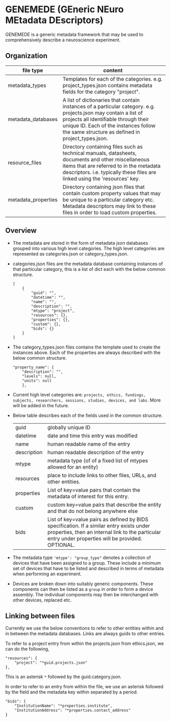 # GENEMEDE (GEneric NEuro MEtadata DEscriptors)

GENEMEDE is a generic metadata framework that may be used to comprehensively describe a neuroscience experiment.

## Organization

| file type | content |
| --- | --- |
| metadata_types | Templates for each of the categories. e.g. project_types.json contains metadata fields for the category "project". |
| metadata_databases | A list of dictionaries that contain instances of a particular category. e.g. projects.json may contain a list of projects all identifiable through their unique ID. Each of the instances follow the same structure as defined in project_types.json. |
| resource_files | Directory containing files such as technical manuals, datasheets, documents and other miscellaneous items that are referred to in the metadata descriptors. i.e. typically these files are linked using the 'resources' key. |
| metadata_properties | Directory containing json files that contain custom property values that may be unique to a particular category etc. Metadata descriptors may link to these files in order to load custom properties. |

## Overview

- The metadata are stored in the form of metadata json databases grouped into various high level categories. The high level categories are represented as categories.json or category_types.json.
- categories.json files are the metadata database containing instances of that particular category, this is a list of dict each with the below common structure.
  ```
  [
      {
          "guid": "",
          "datetime": "",
          "name": "",
          "description": "",
          "mtype": "project",
          "resources": {},
          "properties": {},
          "custom": {},
          "bids": {}
      }
  ]
  ```
- The category_types.json files contains the template used to create the instances above. Each of the properties are always described with the below common structure.
  ```
  "property_name": {
      "description": "",
      "levels": null,
      "units": null
      },
  ```
- Current high level categories are: `projects, ethics, fundings, subjects, researchers, sessions, studies, devices, and labs`. More will be added in the future.
- Below table describes each of the fields used in the common structure.

  | | |
  | --- | --- |
  | guid | globally unique ID |
  | datetime | date and time this entry was modified |
  | name | human readable name of the entry |
  | description | human readable description of the entry |
  | mtype | metadata type (of of a fixed list of mtypes allowed for an entity) | 
  | resources | place to include links to other files, URLs, and other entities.|
  | properties | List of key=value pairs that contain the metadata of interest for this entry. |
  | custom | custom key=value pairs that describe the entity and that do not belong anywhere else|
  | bids | List of key=value pairs as defined by BIDS specification. If a similar entry exists under properties, then an internal link to the particular entry under properties will be provided. OPTIONAL. |

- The metadata type `'mtype': "group_type"` denotes a collection of devices that have been assigned to a group. These include a minimum set of devices that have to be listed and described in terms of metadata when performing an experiment.
- Devices are broken down into suitably generic components. These components can then be listed as a `group` in order to form a device assembly. The individual components may then be interchanged with other devices, replaced etc.

## Linking between files
Currently we use the below conventions to refer to other entities within and in between the metadata databases. Links are always guids to other entries.

To refer to a project entry from within the projects.json from ethics.json, we can do the following,
```
"resources": {
	"project": "*guid.projects.json"
},
```
This is an asterisk `*` followed by the guid.category.json.

In order to refer to an entry from within the file, we use an asterisk followed by the field and the metadata key within separated by a period.
```
"bids": {
	"InstitutionName": "*properties.institute",
	"InstitutionAddress": "*properties.contact_address"
}
```